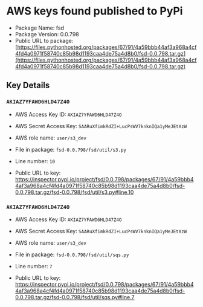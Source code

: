 # AWS keys found published to PyPi

* Package Name: fsd
* Package Version: 0.0.798
* Public URL to package: [https://files.pythonhosted.org/packages/67/91/4a59bbb44af3a968a4cf4fd4a0971f58740c85b98d1193caa4de75a4d8b0/fsd-0.0.798.tar.gz](https://files.pythonhosted.org/packages/67/91/4a59bbb44af3a968a4cf4fd4a0971f58740c85b98d1193caa4de75a4d8b0/fsd-0.0.798.tar.gz)

## Key Details

### `AKIAZ7YFAWD6HLD47Z4O`

* AWS Access Key ID: `AKIAZ7YFAWD6HLD47Z4O`
* AWS Secret Access Key: `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` 
* AWS role name: `user/s3_dev`
* File in package: `fsd-0.0.798/fsd/util/s3.py`
* Line number: `10`

* Public URL to key: https://inspector.pypi.io/project/fsd/0.0.798/packages/67/91/4a59bbb44af3a968a4cf4fd4a0971f58740c85b98d1193caa4de75a4d8b0/fsd-0.0.798.tar.gz/fsd-0.0.798/fsd/util/s3.py#line.10



### `AKIAZ7YFAWD6HLD47Z4O`

* AWS Access Key ID: `AKIAZ7YFAWD6HLD47Z4O`
* AWS Secret Access Key: `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` 
* AWS role name: `user/s3_dev`
* File in package: `fsd-0.0.798/fsd/util/sqs.py`
* Line number: `7`

* Public URL to key: https://inspector.pypi.io/project/fsd/0.0.798/packages/67/91/4a59bbb44af3a968a4cf4fd4a0971f58740c85b98d1193caa4de75a4d8b0/fsd-0.0.798.tar.gz/fsd-0.0.798/fsd/util/sqs.py#line.7


